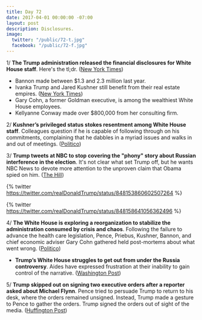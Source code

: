```yaml
---
title: Day 72
date: 2017-04-01 00:00:00 -07:00
layout: post
description: Disclosures.
image:
  twitter: "/public/72-t.jpg"
  facebook: "/public/72-f.jpg"
---
```


1/ **The Trump administration released the financial disclosures for White House staff**. Here's the tl;dr. ([New York Times](https://www.nytimes.com/2017/03/31/us/politics/white-house-releases-staff-financial-disclosures.html))

* Bannon made between $1.3 and 2.3 million last year.
* Ivanka Trump and Jared Kushner still benefit from their real estate empires. ([New York Times](https://www.nytimes.com/2017/03/31/us/politics/ivanka-trump-and-jared-kushner-still-benefiting-from-business-empire-filings-show.html))
* Gary Cohn, a former Goldman executive, is among the wealthiest White House employees.
* Kellyanne Conway made over $800,000 from her consulting firm.

2/ **Kushner’s privileged status stokes resentment among White House staff**. Colleagues question if he is capable of following through on his commitments, complaining that he dabbles in a myriad issues and walks in and out of meetings. ([Politico](https://secure.politico.com/story/2017/04/jared-kushner-white-house-influence-236758))

3/ **Trump tweets at NBC to stop covering the "phony" story about Russian interference in the election**. It's not clear what set Trump off, but he wants NBC News to devote more attention to the unproven claim that Obama spied on him. ([The Hill](http://thehill.com/homenews/administration/326830-trump-tells-nbc-to-stop-covering-russia-story))

{% twitter https://twitter.com/realDonaldTrump/status/848153860602507264 %}

{% twitter https://twitter.com/realDonaldTrump/status/848158641056362496 %}

4/ **The White House is exploring a reorganization to stabilize the administration consumed by crisis and chaos**. Following the failure to advance the health care legislation, Pence, Priebus, Kushner, Bannon, and chief economic adviser Gary Cohn gathered held post-mortems about what went wrong. ([Politico](https://secure.politico.com/story/2017/03/white-house-reshuffle-health-care-236772))

* **Trump’s White House struggles to get out from under the Russia controversy**. Aides have expressed frustration at their inability to gain control of the narrative. ([Washington Post](https://www.washingtonpost.com/politics/trumps-white-house-struggles-to-get-out-from-under-russia-controversy/2017/03/31/89c3f470-1626-11e7-ada0-1489b735b3a3_story.html))

5/ **Trump skipped out on signing two executive orders after a reporter asked about Michael Flynn**. Pence tried to persuade Trump to return to his desk, where the orders remained unsigned. Instead, Trump made a gesture to Pence to gather the orders. Trump signed the orders out of sight of the media. ([Huffington Post](http://www.huffingtonpost.com/entry/trump-walks-on-orders_us_58dee8f3e4b0b3918c83b010))